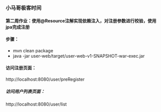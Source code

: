 ### 小马哥极客时间
#### 第二周作业：使用@Resource注解实现依赖注入，对注册参数进行校验，使用jpa完成注册
#### 步骤：
* mvn clean package
* java -jar user-web/target/user-web-v1-SNAPSHOT-war-exec.jar
#### 访问注册页面：
http://localhost:8080/user/preRegister
##### 访问用户列表页面：
http://localhost:8080/user/list
